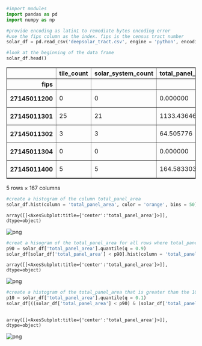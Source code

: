 ```python
#import modules
import pandas as pd
import numpy as np
```


```python
#provide encoding as latin1 to remediate bytes encoding error
#use the fips column as the index. fips is the census tract number
solar_df = pd.read_csv('deepsolar_tract.csv', engine = 'python', encoding = 'latin1', index_col = 'fips')
```


```python
#look at the beginning of the data frame
solar_df.head()
```




<div>
<style scoped>
    .dataframe tbody tr th:only-of-type {
        vertical-align: middle;
    }

    .dataframe tbody tr th {
        vertical-align: top;
    }

    .dataframe thead th {
        text-align: right;
    }
</style>
<table border="1" class="dataframe">
  <thead>
    <tr style="text-align: right;">
      <th></th>
      <th>tile_count</th>
      <th>solar_system_count</th>
      <th>total_panel_area</th>
      <th>average_household_income</th>
      <th>county</th>
      <th>education_bachelor</th>
      <th>education_college</th>
      <th>education_doctoral</th>
      <th>education_high_school_graduate</th>
      <th>education_less_than_high_school</th>
      <th>...</th>
      <th>incentive_count_nonresidential</th>
      <th>incentive_residential_state_level</th>
      <th>incentive_nonresidential_state_level</th>
      <th>net_metering</th>
      <th>feedin_tariff</th>
      <th>cooperate_tax</th>
      <th>property_tax</th>
      <th>sales_tax</th>
      <th>rebate</th>
      <th>avg_electricity_retail_rate</th>
    </tr>
    <tr>
      <th>fips</th>
      <th></th>
      <th></th>
      <th></th>
      <th></th>
      <th></th>
      <th></th>
      <th></th>
      <th></th>
      <th></th>
      <th></th>
      <th></th>
      <th></th>
      <th></th>
      <th></th>
      <th></th>
      <th></th>
      <th></th>
      <th></th>
      <th></th>
      <th></th>
      <th></th>
    </tr>
  </thead>
  <tbody>
    <tr>
      <th>27145011200</th>
      <td>0</td>
      <td>0</td>
      <td>0.000000</td>
      <td>70352.78987</td>
      <td>Stearns County</td>
      <td>569</td>
      <td>1690</td>
      <td>13</td>
      <td>1757</td>
      <td>336</td>
      <td>...</td>
      <td>39</td>
      <td>11</td>
      <td>13</td>
      <td>34</td>
      <td>0</td>
      <td>0</td>
      <td>25</td>
      <td>12</td>
      <td>0</td>
      <td>9.46</td>
    </tr>
    <tr>
      <th>27145011301</th>
      <td>25</td>
      <td>21</td>
      <td>1133.436461</td>
      <td>61727.08520</td>
      <td>Stearns County</td>
      <td>674</td>
      <td>1434</td>
      <td>108</td>
      <td>767</td>
      <td>222</td>
      <td>...</td>
      <td>39</td>
      <td>11</td>
      <td>13</td>
      <td>34</td>
      <td>0</td>
      <td>0</td>
      <td>25</td>
      <td>12</td>
      <td>0</td>
      <td>9.46</td>
    </tr>
    <tr>
      <th>27145011302</th>
      <td>3</td>
      <td>3</td>
      <td>64.505776</td>
      <td>71496.88658</td>
      <td>Stearns County</td>
      <td>854</td>
      <td>1459</td>
      <td>31</td>
      <td>1541</td>
      <td>289</td>
      <td>...</td>
      <td>39</td>
      <td>11</td>
      <td>13</td>
      <td>34</td>
      <td>0</td>
      <td>0</td>
      <td>25</td>
      <td>12</td>
      <td>0</td>
      <td>9.46</td>
    </tr>
    <tr>
      <th>27145011304</th>
      <td>0</td>
      <td>0</td>
      <td>0.000000</td>
      <td>86840.15275</td>
      <td>Stearns County</td>
      <td>640</td>
      <td>1116</td>
      <td>68</td>
      <td>1095</td>
      <td>231</td>
      <td>...</td>
      <td>39</td>
      <td>11</td>
      <td>13</td>
      <td>34</td>
      <td>0</td>
      <td>0</td>
      <td>25</td>
      <td>12</td>
      <td>0</td>
      <td>9.46</td>
    </tr>
    <tr>
      <th>27145011400</th>
      <td>5</td>
      <td>5</td>
      <td>164.583303</td>
      <td>89135.31560</td>
      <td>Stearns County</td>
      <td>654</td>
      <td>1314</td>
      <td>15</td>
      <td>982</td>
      <td>163</td>
      <td>...</td>
      <td>39</td>
      <td>11</td>
      <td>13</td>
      <td>34</td>
      <td>0</td>
      <td>0</td>
      <td>25</td>
      <td>12</td>
      <td>0</td>
      <td>9.46</td>
    </tr>
  </tbody>
</table>
<p>5 rows × 167 columns</p>
</div>




```python
#create a histogram of the column total_panel_area
solar_df.hist(column = 'total_panel_area', color = 'orange', bins = 50)
```




    array([[<AxesSubplot:title={'center':'total_panel_area'}>]], dtype=object)




    
![png](solar_adoption_analysis_files/solar_adoption_analysis_3_1.png)
    



```python
#creat a hisogram of the total_panel_area for all rows where total_panel_area < 90th percentile of total_panel_area
p90 = solar_df['total_panel_area'].quantile(q = 0.9)
solar_df[solar_df['total_panel_area'] < p90].hist(column = 'total_panel_area', color = 'orange', bins = 50)
```




    array([[<AxesSubplot:title={'center':'total_panel_area'}>]], dtype=object)




    
![png](solar_adoption_analysis_files/solar_adoption_analysis_4_1.png)
    



```python
#create a histogram of the total_panel_area that is greater than the 10th percentile and less than the 90th percentile
p10 = solar_df['total_panel_area'].quantile(q = 0.1)
solar_df[((solar_df['total_panel_area'] < p90) & (solar_df['total_panel_area'] > p10))].hist(column = 'total_panel_area',\
                                                                                              color = 'orange', bins = 50)
```




    array([[<AxesSubplot:title={'center':'total_panel_area'}>]], dtype=object)




    
![png](solar_adoption_analysis_files/solar_adoption_analysis_5_1.png)
    



```python

```

